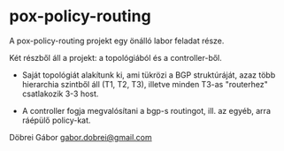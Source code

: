 pox-policy-routing
==================
A pox-policy-routing projekt egy önálló labor feladat része.

Két részből áll a projekt: a topológiából és a controller-ből.

- Saját topológiát alakítunk ki, ami tükrözi a BGP struktúráját,
	azaz több hierarchia szintből áll (T1, T2, T3),
	illetve minden T3-as "routerhez" csatlakozik 3-3 host.

- A controller fogja megvalósítani a bgp-s routingot,
	ill. az egyéb, arra ráépülő policy-kat.

Döbrei Gábor
gabor.dobrei@gmail.com
